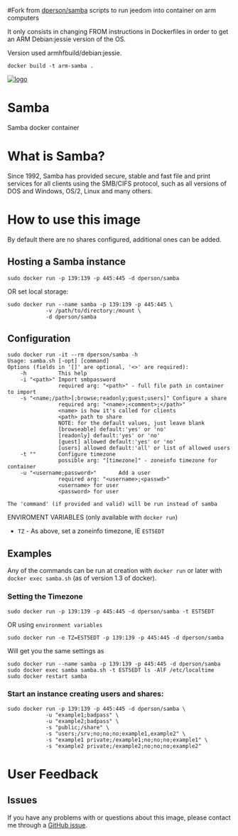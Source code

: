 #Fork from [dperson/samba](https://github.com/dperson/samba) scripts to run jeedom into container on arm computers


It only consists in changing FROM instructions in Dockerfiles in order to get an ARM Debian:jessie version of the OS.

Version used armhfbuild/debian:jessie.

```
docker build -t arm-samba .
```


[![logo](https://raw.githubusercontent.com/dperson/samba/master/logo.jpg)](https://www.samba.org)

# Samba

Samba docker container

# What is Samba?

Since 1992, Samba has provided secure, stable and fast file and print services
for all clients using the SMB/CIFS protocol, such as all versions of DOS and
Windows, OS/2, Linux and many others.

# How to use this image

By default there are no shares configured, additional ones can be added.

## Hosting a Samba instance

    sudo docker run -p 139:139 -p 445:445 -d dperson/samba

OR set local storage:

    sudo docker run --name samba -p 139:139 -p 445:445 \
                -v /path/to/directory:/mount \
                -d dperson/samba

## Configuration

    sudo docker run -it --rm dperson/samba -h
    Usage: samba.sh [-opt] [command]
    Options (fields in '[]' are optional, '<>' are required):
        -h          This help
        -i "<path>" Import smbpassword
                    required arg: "<path>" - full file path in container to import
        -s "<name;/path>[;browse;readonly;guest;users]" Configure a share
                    required arg: "<name>;<comment>;</path>"
                    <name> is how it's called for clients
                    <path> path to share
                    NOTE: for the default values, just leave blank
                    [browseable] default:'yes' or 'no'
                    [readonly] default:'yes' or 'no'
                    [guest] allowed default:'yes' or 'no'
                    [users] allowed default:'all' or list of allowed users
        -t ""       Configure timezone
                    possible arg: "[timezone]" - zoneinfo timezone for container
        -u "<username;password>"       Add a user
                    required arg: "<username>;<passwd>"
                    <username> for user
                    <password> for user

    The 'command' (if provided and valid) will be run instead of samba

ENVIROMENT VARIABLES (only available with `docker run`)

 * `TZ` - As above, set a zoneinfo timezone, IE `EST5EDT`

## Examples

Any of the commands can be run at creation with `docker run` or later with
`docker exec samba.sh` (as of version 1.3 of docker).

### Setting the Timezone

    sudo docker run -p 139:139 -p 445:445 -d dperson/samba -t EST5EDT

OR using `environment variables`

    sudo docker run -e TZ=EST5EDT -p 139:139 -p 445:445 -d dperson/samba

Will get you the same settings as

    sudo docker run --name samba -p 139:139 -p 445:445 -d dperson/samba
    sudo docker exec samba samba.sh -t EST5EDT ls -AlF /etc/localtime
    sudo docker restart samba

### Start an instance creating users and shares:

    sudo docker run -p 139:139 -p 445:445 -d dperson/samba \
                -u "example1;badpass" \
                -u "example2;badpass" \
                -s "public;/share" \
                -s "users;/srv;no;no;no;example1,example2" \
                -s "example1 private;/example1;no;no;no;example1" \
                -s "example2 private;/example2;no;no;no;example2"

# User Feedback

## Issues

If you have any problems with or questions about this image, please contact me
through a [GitHub issue](https://github.com/dperson/samba/issues).
